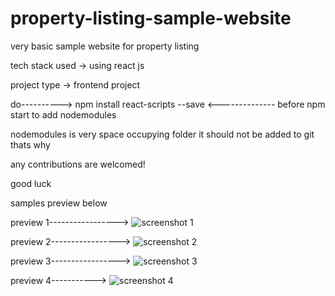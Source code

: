 # property-listing-sample-website
very basic sample website for property listing 

tech stack used -> using react js

project type -> frontend project

do----------> npm install react-scripts --save <-------------- before npm start to add nodemodules 


nodemodules is very space occupying folder it should not be added to git thats why

any contributions are welcomed!

good luck 



samples preview below 


preview 1----------------->
![screenshot 1](https://user-images.githubusercontent.com/88980729/185941545-5f1ff998-433d-4b0c-9653-b4e02d76ae23.png)

preview 2----------------->
![screenshot 2](https://user-images.githubusercontent.com/88980729/185941571-88209ba9-952f-4d30-a71c-acf9d794897d.png)


preview 3----------------->
![screenshot 3](https://user-images.githubusercontent.com/88980729/185941588-09492a59-0f0a-4d5d-8328-0f34dfe24e66.png)


preview 4----------->
![screenshot 4](https://user-images.githubusercontent.com/88980729/185942154-febf2d64-c68e-4487-8e30-b1c693836028.png)
